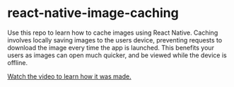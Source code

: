 # react-native-image-caching

Use this repo to learn how to cache images using React Native. Caching involves locally saving images to the users device, preventing requests to download the image every time the app is launched. This benefits your users as images can open much quicker, and be viewed while the device is offline.

[Watch the video to learn how it was made.](https://youtu.be/nuoP52d0kqI)
